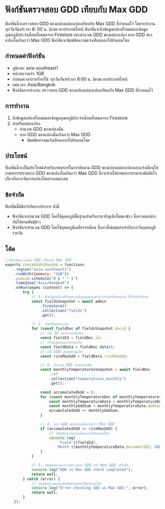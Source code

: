 # ฟังก์ชันตรวจสอบ GDD เทียบกับ Max GDD

ฟังก์ชันนี้จะตรวจสอบ GDD ของแปลงแต่ละแปลงเทียบกับ Max GDD ที่กำหนดไว้ โดยจะทำงานทุกวันจันทร์เวลา 8:
00 น. (ตามเวลาประเทศไทย) ฟังก์ชันจะดึงข้อมูลแปลงทั้งหมดและข้อมูลอุณหภูมิประจำเดือนทั้งหมดจาก
Firestore และคำนวณ GDD ของแต่ละแปลง หาก GDD ของแปลงใดเกินกว่า Max GDD
ฟังก์ชันจะพิมพ์ข้อความแจ้งเตือนออกไปยังคอนโซล

## กำหนดค่าฟังก์ชัน

* ภูมิภาค: asia-southeast1
* หน่วยความจำ: 1GB
* กำหนดเวลาการเรียกใช้: ทุกวันจันทร์เวลา 8:00 น. (ตามเวลาประเทศไทย)
* เขตเวลา: Asia/Bangkok
* ฟังก์ชันการทำงาน: ตรวจสอบ GDD ของแปลงแต่ละแปลงเทียบกับ Max GDD ที่กำหนดไว้

## การทำงาน

1. ดึงข้อมูลแปลงทั้งหมดและข้อมูลอุณหภูมิประจำเดือนทั้งหมดจาก Firestore
2. สำหรับแต่ละแปลง
    * คำนวณ GDD ของแปลงนั้น
    * หาก GDD ของแปลงนั้นเกินกว่า Max GDD
        * พิมพ์ข้อความแจ้งเตือนออกไปยังคอนโซล

## ประโยชน์

ฟังก์ชันนี้จะเป็นประโยชน์สำหรับเกษตรกรในการติดตาม GDD ของแปลงแต่ละแปลงและแจ้งเตือนให้เกษตรกรทราบหาก
GDD ของแปลงใดเกินกว่า Max GDD
ซึ่งจะช่วยให้เกษตรกรสามารถตัดสินใจเกี่ยวกับการจัดการแปลงได้อย่างเหมาะสม

## ข้อจำกัด

ฟังก์ชันนี้มีข้อจำกัดบางประการ ดังนี้

* ฟังก์ชันจะคำนวณ GDD โดยใช้อุณหภูมิพื้นฐานสำหรับการเจริญเติบโตของข้าว
  ซึ่งอาจแตกต่างกันไปตามพันธุ์ข้าว
* ฟังก์ชันจะคำนวณ GDD โดยใช้อุณหภูมิเฉลี่ยรายเดือน ซึ่งอาจไม่แม่นยำเท่ากับการวัดอุณหภูมิรายวัน

## โค้ด

```javascript
//ฟังก์ชันตรวจสอบ GDD เทียบกับ Max GDD
exports.checkGddVsMaxGdd = functions
    .region("asia-southeast1")
    .runWith({memory: "1GB"})
    .pubsub.schedule("0 8 * * 1")
    .timeZone("Asia/Bangkok")
    .onRun(async (context) => {
        try {
            // 1. ดึงข้อมูลแปลงทั้งหมดและข้อมูลอุณหภูมิประจำเดือนทั้งหมดจาก Firestore
            const fieldsSnapshot = await admin
                .firestore()
                .collection("fields")
                .get();

            // 2. สำหรับแต่ละแปลง
            for (const fieldDoc of fieldsSnapshot.docs) {
                // เก็บ ID ของเอกสารแปลง
                const fieldId = fieldDoc.id;
                // เก็บข้อมูลของเอกสารแปลง
                const fieldData = fieldDoc.data();
                // เก็บ GDD สูงสุดของแปลง
                const riceMaxGdd = fieldData.riceMaxGdd;

                // 3. คำนวณ GDD ของแปลงนั้น
                const monthlyTemperaturesSnapshot = await fieldDoc
                    .ref
                    .collection("temperatures_monthly")
                    .get();

                const accumulatedGdd = 0;
                for (const monthlyTemperatureDoc of monthlyTemperaturesSnapshot.docs) {
                    const monthlyTemperatureData = monthlyTemperatureDoc.data();
                    const monthlyGddSum = monthlyTemperatureData.gddSum;
                    accumulatedGdd += monthlyGddSum;
                }

                // 4. หาก GDD ของแปลงนั้นเกินกว่า Max GDD
                if (accumulatedGdd >= riceMaxGdd) {
                    // พิมพ์ข้อความแจ้งเตือนออกไปยังคอนโซล
                    console.log(
                        `Field ${fieldId},
                        Month ${monthlyTemperatureData.documentID}: GDD exceeded riceMaxGdd`);
                }
            }

            // 5. พิมพ์ข้อความว่าการตรวจสอบ GDD vs Max GDD เสร็จสิ้น
            console.log("GDD vs Max GDD check completed");
            return null;
        } catch (error) {
            // พิมพ์ข้อความแสดงข้อผิดพลาดออกไปยังคอนโซล
            console.log("Error checking GDD vs Max GDD:", error);
            return null;
        }
    });
